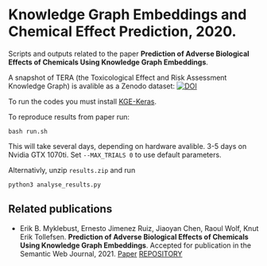 # Knowledge Graph Embeddings and Chemical Effect Prediction, 2020. 

Scripts and outputs related to the paper **Prediction of Adverse Biological Effects of Chemicals Using Knowledge Graph Embeddings**. 

A snapshot of TERA (the Toxicological Effect and Risk Assessment Knowledge Graph) is avalible as a Zenodo dataset: [![DOI](https://zenodo.org/badge/DOI/10.5281/zenodo.4244313.svg)](https://doi.org/10.5281/zenodo.4244313)


To run the codes you must install [KGE-Keras](https://github.com/NIVA-Knowledge-Graph/KGE-Keras).

To reproduce results from paper run:
```
bash run.sh
```
This will take several days, depending on hardware avalible. 3-5 days on Nvidia GTX 1070ti. Set `--MAX_TRIALS 0` to use default parameters. 

Alternativly, unzip `results.zip` and run
```
python3 analyse_results.py
```

## Related publications

- Erik B. Myklebust, Ernesto Jimenez Ruiz, Jiaoyan Chen, Raoul Wolf, Knut Erik Tollefsen. **Prediction of Adverse Biological Effects of Chemicals Using Knowledge Graph Embeddings**. Accepted for publication in the Semantic Web Journal, 2021. [Paper](http://semantic-web-journal.org/content/prediction-adverse-biological-effects-chemicals-using-knowledge-graph-embeddings-0) [REPOSITORY](https://github.com/NIVA-Knowledge-Graph/KGs_and_Effect_Prediction_2020)
